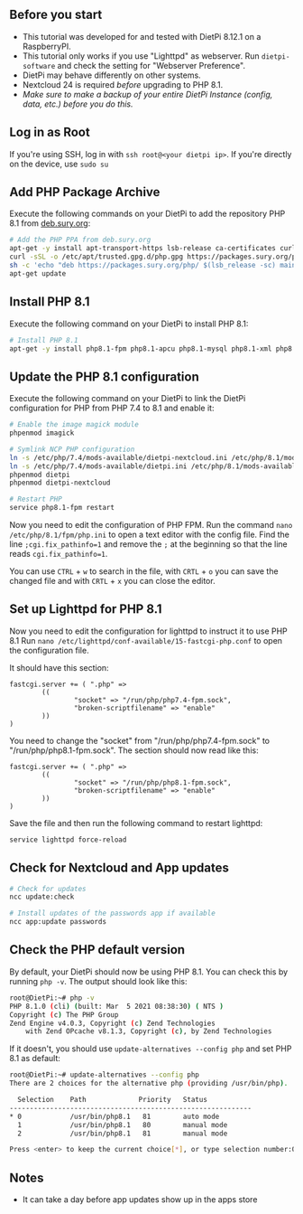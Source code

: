 ## Before you start
- This tutorial was developed for and tested with DietPi 8.12.1 on a RaspberryPI.
- This tutorial only works if you use "Lighttpd" as webserver.
  Run `dietpi-software` and check the setting for "Webserver Preference".
- DietPi may behave differently on other systems.
- Nextcloud 24 is required _before_ upgrading to PHP 8.1.
- _Make sure to make a backup of your entire DietPi Instance (config, data, etc.) before you do this._



## Log in as Root
If you're using SSH, log in with `ssh root@<your dietpi ip>`.
If you're directly on the device, use `sudo su`



## Add PHP Package Archive
Execute the following commands on your DietPi to add the repository PHP 8.1 from [deb.sury.org](https://deb.sury.org/#php-packages):

```bash
# Add the PHP PPA from deb.sury.org
apt-get -y install apt-transport-https lsb-release ca-certificates curl
curl -sSL -o /etc/apt/trusted.gpg.d/php.gpg https://packages.sury.org/php/apt.gpg
sh -c 'echo "deb https://packages.sury.org/php/ $(lsb_release -sc) main" > /etc/apt/sources.list.d/php.list'
apt-get update
```



## Install PHP 8.1
Execute the following command on your DietPi to install PHP 8.1:

```bash
# Install PHP 8.1
apt-get -y install php8.1-fpm php8.1-apcu php8.1-mysql php8.1-xml php8.1-zip php8.1-mbstring php8.1-gd php8.1-curl php8.1-redis php8.1-intl php8.1-bcmath php8.1-gmp php8.1-imagick imagemagick
```



## Update the PHP 8.1 configuration
Execute the following command on your DietPi to link the DietPi configuration for PHP from PHP 7.4 to 8.1 and enable it:
```bash
# Enable the image magick module
phpenmod imagick

# Symlink NCP PHP configuration
ln -s /etc/php/7.4/mods-available/dietpi-nextcloud.ini /etc/php/8.1/mods-available/dietpi-nextcloud.ini
ln -s /etc/php/7.4/mods-available/dietpi.ini /etc/php/8.1/mods-available/dietpi.ini
phpenmod dietpi
phpenmod dietpi-nextcloud

# Restart PHP
service php8.1-fpm restart
```

Now you need to edit the configuration of PHP FPM.
Run the command `nano /etc/php/8.1/fpm/php.ini` to open a text editor with the config file.
Find the line `;cgi.fix_pathinfo=1` and remove the `;` at the beginning so that the line reads `cgi.fix_pathinfo=1`.

You can use `CTRL` + `w` to search in the file, 
with `CRTL` + `o` you can save the changed file and 
with `CRTL` + `x` you can close the editor.



## Set up Lighttpd for PHP 8.1
Now you need to edit the configuration for lighttpd to instruct it to use PHP 8.1
Run `nano /etc/lighttpd/conf-available/15-fastcgi-php.conf` to open the configuration file.

It should have this section:
```
fastcgi.server += ( ".php" =>
        ((
                "socket" => "/run/php/php7.4-fpm.sock",
                "broken-scriptfilename" => "enable"
        ))
)
```

You need to change the "socket" from "/run/php/php7.4-fpm.sock" to "/run/php/php8.1-fpm.sock".
The section should now read like this:
```
fastcgi.server += ( ".php" =>
        ((
                "socket" => "/run/php/php8.1-fpm.sock",
                "broken-scriptfilename" => "enable"
        ))
)
```
Save the file and then run the following command to restart lighttpd:
```bash
service lighttpd force-reload
```



## Check for Nextcloud and App updates
```bash
# Check for updates
ncc update:check

# Install updates of the passwords app if available
ncc app:update passwords
```


## Check the PHP default version
By default, your DietPi should now be using PHP 8.1.
You can check this by running `php -v`. The output should look like this:
```bash
root@DietPi:~# php -v
PHP 8.1.0 (cli) (built: Mar  5 2021 08:38:30) ( NTS )
Copyright (c) The PHP Group
Zend Engine v4.0.3, Copyright (c) Zend Technologies
    with Zend OPcache v8.1.3, Copyright (c), by Zend Technologies
```

If it doesn't, you should use `update-alternatives --config php` and set PHP 8.1 as default:
```bash
root@DietPi:~# update-alternatives --config php
There are 2 choices for the alternative php (providing /usr/bin/php).

  Selection    Path             Priority   Status
------------------------------------------------------------
* 0            /usr/bin/php8.1   81        auto mode
  1            /usr/bin/php8.1   80        manual mode
  2            /usr/bin/php8.1   81        manual mode

Press <enter> to keep the current choice[*], or type selection number:0
```

## Notes
- It can take a day before app updates show up in the apps store